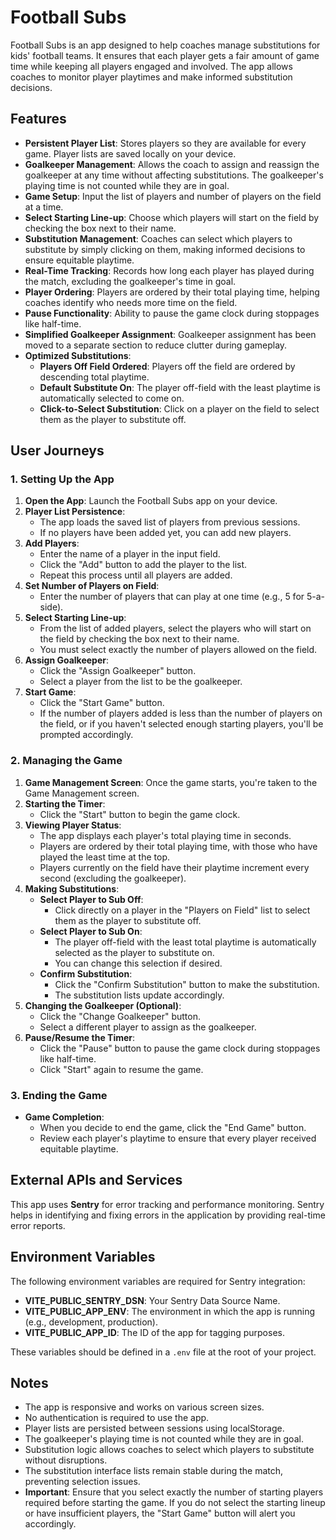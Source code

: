 # Football Subs

Football Subs is an app designed to help coaches manage substitutions for kids' football teams. It ensures that each player gets a fair amount of game time while keeping all players engaged and involved. The app allows coaches to monitor player playtimes and make informed substitution decisions.

## Features

- **Persistent Player List**: Stores players so they are available for every game. Player lists are saved locally on your device.
- **Goalkeeper Management**: Allows the coach to assign and reassign the goalkeeper at any time without affecting substitutions. The goalkeeper's playing time is not counted while they are in goal.
- **Game Setup**: Input the list of players and number of players on the field at a time.
- **Select Starting Line-up**: Choose which players will start on the field by checking the box next to their name.
- **Substitution Management**: Coaches can select which players to substitute by simply clicking on them, making informed decisions to ensure equitable playtime.
- **Real-Time Tracking**: Records how long each player has played during the match, excluding the goalkeeper's time in goal.
- **Player Ordering**: Players are ordered by their total playing time, helping coaches identify who needs more time on the field.
- **Pause Functionality**: Ability to pause the game clock during stoppages like half-time.
- **Simplified Goalkeeper Assignment**: Goalkeeper assignment has been moved to a separate section to reduce clutter during gameplay.
- **Optimized Substitutions**:
  - **Players Off Field Ordered**: Players off the field are ordered by descending total playtime.
  - **Default Substitute On**: The player off-field with the least playtime is automatically selected to come on.
  - **Click-to-Select Substitution**: Click on a player on the field to select them as the player to substitute off.

## User Journeys

### 1. Setting Up the App

1. **Open the App**: Launch the Football Subs app on your device.
2. **Player List Persistence**:
   - The app loads the saved list of players from previous sessions.
   - If no players have been added yet, you can add new players.
3. **Add Players**:
   - Enter the name of a player in the input field.
   - Click the "Add" button to add the player to the list.
   - Repeat this process until all players are added.
4. **Set Number of Players on Field**:
   - Enter the number of players that can play at one time (e.g., 5 for 5-a-side).
5. **Select Starting Line-up**:
   - From the list of added players, select the players who will start on the field by checking the box next to their name.
   - You must select exactly the number of players allowed on the field.
6. **Assign Goalkeeper**:
   - Click the "Assign Goalkeeper" button.
   - Select a player from the list to be the goalkeeper.
7. **Start Game**:
   - Click the "Start Game" button.
   - If the number of players added is less than the number of players on the field, or if you haven't selected enough starting players, you'll be prompted accordingly.

### 2. Managing the Game

1. **Game Management Screen**: Once the game starts, you're taken to the Game Management screen.
2. **Starting the Timer**:
   - Click the "Start" button to begin the game clock.
3. **Viewing Player Status**:
   - The app displays each player's total playing time in seconds.
   - Players are ordered by their total playing time, with those who have played the least time at the top.
   - Players currently on the field have their playtime increment every second (excluding the goalkeeper).
4. **Making Substitutions**:
   - **Select Player to Sub Off**:
     - Click directly on a player in the "Players on Field" list to select them as the player to substitute off.
   - **Select Player to Sub On**:
     - The player off-field with the least total playtime is automatically selected as the player to substitute on.
     - You can change this selection if desired.
   - **Confirm Substitution**:
     - Click the "Confirm Substitution" button to make the substitution.
     - The substitution lists update accordingly.
5. **Changing the Goalkeeper (Optional)**:
   - Click the "Change Goalkeeper" button.
   - Select a different player to assign as the goalkeeper.
6. **Pause/Resume the Timer**:
   - Click the "Pause" button to pause the game clock during stoppages like half-time.
   - Click "Start" again to resume the game.

### 3. Ending the Game

- **Game Completion**:
  - When you decide to end the game, click the "End Game" button.
  - Review each player's playtime to ensure that every player received equitable playtime.

## External APIs and Services

This app uses **Sentry** for error tracking and performance monitoring. Sentry helps in identifying and fixing errors in the application by providing real-time error reports.

## Environment Variables

The following environment variables are required for Sentry integration:

- **VITE_PUBLIC_SENTRY_DSN**: Your Sentry Data Source Name.
- **VITE_PUBLIC_APP_ENV**: The environment in which the app is running (e.g., development, production).
- **VITE_PUBLIC_APP_ID**: The ID of the app for tagging purposes.

These variables should be defined in a `.env` file at the root of your project.

## Notes

- The app is responsive and works on various screen sizes.
- No authentication is required to use the app.
- Player lists are persisted between sessions using localStorage.
- The goalkeeper's playing time is not counted while they are in goal.
- Substitution logic allows coaches to select which players to substitute without disruptions.
- The substitution interface lists remain stable during the match, preventing selection issues.
- **Important**: Ensure that you select exactly the number of starting players required before starting the game. If you do not select the starting lineup or have insufficient players, the "Start Game" button will alert you accordingly.